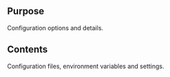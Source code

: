 ## Purpose

Configuration options and details.

## Contents

Configuration files, environment variables and settings.